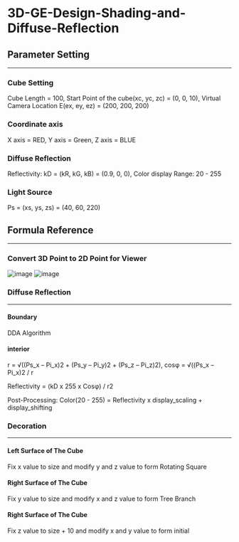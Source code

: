 # 3D-GE-Design-Shading-and-Diffuse-Reflection
## Parameter Setting
---
### Cube Setting
Cube Length = 100, Start Point of the cube(xc, yc, zc) = (0, 0, 10), Virtual Camera Location E(ex, ey, ez) = (200, 200, 200)
### Coordinate axis
X axis = RED, Y axis = Green, Z axis = BLUE
### Diffuse Reflection
Reflectivity: kD = (kR, kG, kB) = (0.9, 0, 0), Color display Range: 20 - 255
### Light Source
Ps = (xs, ys, zs) = (40, 60, 220)
## Formula Reference
---
### Convert 3D Point to 2D Point for Viewer
![image](https://user-images.githubusercontent.com/91507316/168557474-e309482a-17dd-43d7-9e25-76ac8a0cb9a8.png)
![image](https://user-images.githubusercontent.com/91507316/168557519-e9656c91-8b45-494d-9f37-e4a5199a06e8.png)
### Diffuse Reflection
---
#### Boundary
DDA Algorithm
#### interior
r = √((Ps_x – Pi_x)2 + (Ps_y – Pi_y)2 + (Ps_z – Pi_z)2), cosφ = √((Ps_x – Pi_x)2 / r

Reflectivity = (kD x 255 x Cosφ) / r2

Post-Processing: Color(20 - 255) = Reflectivity x display_scaling + display_shifting
### Decoration
---
#### Left Surface of The Cube
Fix x value to size and modify y and z value to form Rotating Square
#### Right Surface of The Cube
Fix y value to size and modify x and z value to form Tree Branch
#### Right Surface of The Cube
Fix z value to size + 10 and modify x and y value to form initial
